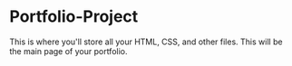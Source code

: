 # Portfolio-Project
This is where you'll store all your HTML, CSS, and other files.
This will be the main page of your portfolio.
